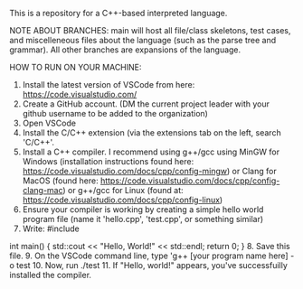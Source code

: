 This is a repository for a C++-based interpreted language.

NOTE ABOUT BRANCHES: main will host all file/class skeletons, test cases, and miscelleneous files about the language (such as the parse tree and grammar). All other branches are expansions of the language.

HOW TO RUN ON YOUR MACHINE:

1. Install the latest version of VSCode from here: https://code.visualstudio.com/
2. Create a GitHub account. (DM the current project leader with your github username to be added to the organization)
3. Open VSCode
4. Install the C/C++ extension (via the extensions tab on the left, search 'C/C++'.
5. Install a C++ compiler. I recommend using g++/gcc using MinGW for Windows (installation instructions found here: https://code.visualstudio.com/docs/cpp/config-mingw) or Clang for MacOS (found here: https://code.visualstudio.com/docs/cpp/config-clang-mac) or g++/gcc for Linux (found at: https://code.visualstudio.com/docs/cpp/config-linux)
6. Ensure your compiler is working by creating a simple hello world program file (name it 'hello.cpp', 'test.cpp', or something similar)
7. Write:
   #include <iostream>

  int main() {
      std::cout << "Hello, World!" << std::endl;
      return 0;
  }
8. Save this file.
9. On the VSCode command line, type 'g++ [your program name here] -o test
10. Now, run ./test
11. If "Hello, world!" appears, you've successfuilly installed the compiler.
